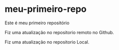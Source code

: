 # meu-primeiro-repo
Este é meu primeiro repositório

Fiz uma atualização no repositorio remoto no Github.

Fiz uma atualização no repositorio Local.
